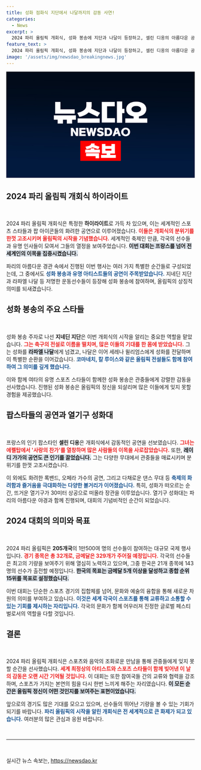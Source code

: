 ```yaml
---
title: 성화 점화식 지단에서 나달까지의 감동 사연!
categories:
  - News
excerpt: >
  2024 파리 올림픽 개회식, 성화 봉송에 지단과 나달이 등장하고, 셀린 디옹의 아름다운 공연이 하이라이트! 열기구로 점화된 성화가 파리를 밝히며, 205개국이 모여 꿈의 무대가 시작된다. 클릭해 더 많은 이야기를 확인하세요!
feature_text: >
  2024 파리 올림픽 개회식, 성화 봉송에 지단과 나달이 등장하고, 셀린 디옹의 아름다운 공연이 하이라이트! 열기구로 점화된 성화가 파리를 밝히며, 205개국이 모여 꿈의 무대가 시작된다. 클릭해 더 많은 이야기를 확인하세요!
image: '/assets/img/newsdao_breakingnews.jpg'
---
```


<p><img src="/assets/img/newsdao_breakingnews.jpg" alt="implanttips 속보" /></p>

<h2 data-ke-size="size26">2024 파리 올림픽 개회식 하이라이트</h2>

<p data-ke-size="size16">&nbsp;</p>

<p>2024 파리 올림픽 개회식은 특정한 <b>하이라이트</b>로 가득 차 있으며, 이는 세계적인 스포츠 스타들과 팝 아이콘들의 화려한 공연으로 이루어졌습니다. <b><span style="color: #ee2323;">이들은 개회식의 분위기를 한껏 고조시키며 올림픽의 시작을 기념했습니다.</span></b> 세계적인 축제인 만큼, 각국의 선수들과 유명 인사들이 모여서 그들의 열정을 보여주었습니다. <b><span style="background-color: #21538527;">이번 대회는 프랑스를 넘어 전 세계인의 이목을 집중시켰습니다.</span></b></p>

<p>파리의 아름다운 경관 속에서 진행된 이번 행사는 여러 가지 특별한 순간들로 구성되었는데, 그 중에서도 <b><span style="color: #1a5490;">성화 봉송과 유명 아티스트들의 공연이 주목받았습니다.</span></b> 지네딘 지단과 라파엘 나달 등 저명한 운동선수들이 등장해 성화 봉송에 참여하며, 올림픽의 상징적 의미를 되새겼습니다.</p>

<h2 data-ke-size="size26">성화 봉송의 주요 스타들</h2>

<p data-ke-size="size16">&nbsp;</p>

<p>성화 봉송 주자로 나선 <b>지네딘 지단</b>은 이번 개회식의 시작을 알리는 중요한 역할을 맡았습니다. <b><span style="color: #ee2323;">그는 축구의 전설로 이름을 떨치며, 많은 이들의 기대를 한 몸에 받았습니다.</span></b> 그는 성화를 <b><span style="background-color: #21538527;">라파엘 나달</b></span>에게 넘겼고, 나달은 이어 세레나 윌리엄스에게 성화를 전달하며 이 특별한 순환을 이어갔습니다. <b><span style="color: #1a5490;">코마네치, 칼 루이스와 같은 올림픽 전설들도 함께 참여하여 그 의미를 깊게 했습니다.</span></b></p>

<p>이와 함께 여타의 유명 스포츠 스타들이 함께한 성화 봉송은 관중들에게 강렬한 감동을 선사했습니다. 진행된 성화 봉송은 올림픽의 정신을 되살리며 많은 이들에게 잊지 못할 경험을 제공했습니다.</p>

<h2 data-ke-size="size26">팝스타들의 공연과 열기구 성화대</h2>

<p data-ke-size="size16">&nbsp;</p>

<p>프랑스의 인기 팝스타인 <b>셀린 디옹</b>은 개회식에서 감동적인 공연을 선보였습니다. <b><span style="color: #ee2323;">그녀는 에펠탑에서 '사랑의 찬가'를 열창하며 많은 사람들의 이목을 사로잡았습니다.</span></b> 또한, <b><span style="background-color: #21538527;">레이디 가가의 공연도 큰 인기를 끌었습니다.</span></b> 그는 다양한 무대에서 관중들을 매료시키며 분위기를 한껏 고조시켰습니다.</p>

<p>이 외에도 화려한 록밴드, 오페라 가수의 공연, 그리고 다채로운 댄스 무대 등 <b><span style="color: #1a5490;">축제의 화려함과 즐거움을 극대화하는 다양한 볼거리가 이어졌습니다.</span></b> 특히, 성화가 떠오르는 순간, 뜨거운 열기구가 30미터 상공으로 떠올라 장관을 이루었습니다. 열기구 성화대는 파리의 아름다운 야경과 함께 진행되며, 대회의 기념비적인 순간이 되었습니다.</p>

<h2 data-ke-size="size26">2024 대회의 의미와 목표</h2>

<p data-ke-size="size16">&nbsp;</p>

<p>2024 파리 올림픽은 <b>205개국</b>의 1만500여 명의 선수들이 참여하는 대규모 국제 행사입니다. <b><span style="color: #ee2323;">경기 종목은 총 32개로, 금메달은 329개가 주어질 예정입니다.</span></b> 각국의 선수들은 최고의 기량을 보여주기 위해 열심히 노력하고 있으며, 그중 한국은 21개 종목에 143명의 선수가 출전할 예정입니다. <b><span style="background-color: #21538527;">한국의 목표는 금메달 5개 이상을 달성하고 종합 순위 15위를 목표로 설정했습니다.</span></b></p>

<p>이번 대회는 단순한 스포츠 경기의 집합체를 넘어, 문화와 예술의 융합을 통해 새로운 차원의 의미를 부여하고 있습니다. <b><span style="color: #1a5490;">이것은 세계 각국이 스포츠를 통해 교류하고 소통할 수 있는 기회를 제시하는 자리입니다.</span></b> 각국의 문화가 함께 어우러져 진정한 글로벌 페스티벌로서의 역할을 다할 것입니다.</p>

<h2 data-ke-size="size26">결론</h2>

<p data-ke-size="size16">&nbsp;</p>

<p>2024 파리 올림픽 개회식은 스포츠와 음악의 조화로운 만남을 통해 관중들에게 잊지 못할 순간을 선사했습니다. <b><span style="color: #ee2323;">세계 최정상의 아티스트와 스포츠 스타들이 함께 빚어낸 이 날의 감동은 오랜 시간 기억될 것입니다.</span></b> 이 대회는 또한 참여국들 간의 교류와 협력을 강조하며, 스포츠가 가지는 본연의 힘을 다시 한번 느끼게 해주는 자리였습니다. <b><span style="background-color: #21538527;">이 모든 순간은 올림픽 정신이 어떤 것인지를 보여주는 표현이었습니다.</span></b></p>

<p>앞으로의 경기도 많은 기대를 모으고 있으며, 선수들의 뛰어난 기량을 볼 수 있는 기회가 되기를 바랍니다. <b><span style="color: #1a5490;">파리 올림픽의 시작을 알린 개회식은 전 세계적으로 큰 화제가 되고 있습니다.</span></b> 여러분의 많은 관심과 응원 바랍니다. </p>

<p data-ke-size="size16">&nbsp;</p>

<hr>

<p data-ke-size="size16">&nbsp;</p>
실시간 뉴스 속보는, <a href="https://newsdao.kr" rel="dofollow">https://newsdao.kr</a>


